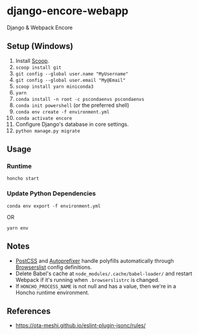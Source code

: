 # django-encore-webapp

Django & Webpack Encore

## Setup (Windows)

1.   Install [Scoop](https://scoop.sh/).
1.   `scoop install git`
1.   `git config --global user.name "MyUsername"`
1.   `git config --global user.email "My@Email"`
1.   `scoop install yarn miniconda3`
1.   `yarn`
1.   `conda install -n root -c pscondaenvs pscondaenvs`
1.   `conda init powershell` (or the preferred shell)
1.   `conda env create -f environment.yml`
1.   `conda activate encore`
1.   Configure Django's database in core settings.
1.   `python manage.py migrate`

## Usage

### Runtime
```
honcho start
```

### Update Python Dependencies
```
conda env export -f environment.yml
```
OR
```
yarn env
```

## Notes

*   [PostCSS](https://github.com/postcss/postcss#postcss-) and [Autoprefixer](https://github.com/postcss/autoprefixer#autoprefixer-) handle polyfills automatically through [Browserslist](https://github.com/browserslist/browserslist#browserslist-) config definitions.
*   Delete Babel's cache at `node_modules/.cache/babel-loader/` and restart Webpack if it's running when `.browserslistrc` is changed.
*   If `HONCHO_PROCESS_NAME` is not null and has a value, then we're in a Honcho runtime environment.

## References

*   <https://ota-meshi.github.io/eslint-plugin-jsonc/rules/>

